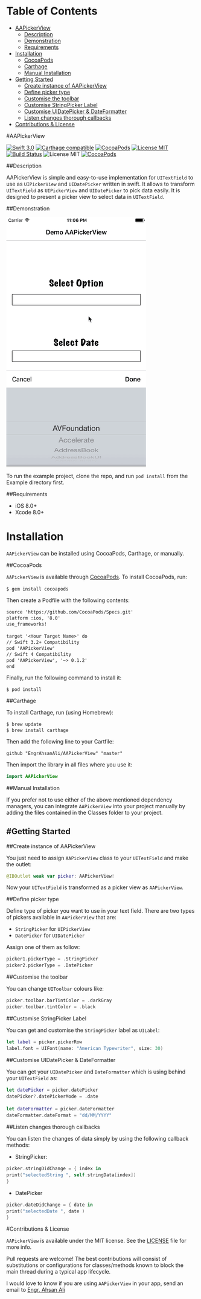 # Table of Contents

- [AAPickerView](#section-id-4)
  - [Description](#section-id-10)
  - [Demonstration](#section-id-16)
  - [Requirements](#section-id-26)
- [Installation](#section-id-32)
  - [CocoaPods](#section-id-37)
  - [Carthage](#section-id-63)
  - [Manual Installation](#section-id-82)
- [Getting Started](#section-id-87)
  - [Create instance of AAPickerView](#section-id-90)
  - [Define picker type](#section-id-104)
  - [Customise the toolbar](#section-id-112)
  - [Customise StringPicker Label](#section-id-132)
  - [Customise UIDatePicker & DateFormatter](#section-id-150)
  - [Listen changes thorough callbacks](#section-id-151)
- [Contributions & License](#section-id-156)


<div id='section-id-4'/>

#AAPickerView

[![Swift 3.0](https://img.shields.io/badge/Swift-3.0-orange.svg?style=flat)](https://developer.apple.com/swift/) [![Carthage compatible](https://img.shields.io/badge/Carthage-compatible-4BC51D.svg?style=flat)](https://github.com/Carthage/Carthage) [![CocoaPods](https://img.shields.io/cocoapods/v/AAPickerView.svg)](http://cocoadocs.org/docsets/AAPickerView) [![License MIT](https://img.shields.io/badge/License-MIT-blue.svg?style=flat)](https://github.com/Carthage/Carthage) [![Build Status](https://travis-ci.org/EngrAhsanAli/AAPickerView.svg?branch=master)](https://travis-ci.org/EngrAhsanAli/AAPickerView) 
![License MIT](https://img.shields.io/github/license/mashape/apistatus.svg) [![CocoaPods](https://img.shields.io/cocoapods/p/AAPickerView.svg)]()


<div id='section-id-10'/>

##Description


AAPickerView is simple and easy-to-use implementation for `UITextField` to use as `UIPickerView` and `UIDatePicker` written in swift. It allows to transform `UITextField` as `UIPickerView` and `UIDatePicker` to pick data easily. It is designed to present a picker view to select data in `UITextField`.


<div id='section-id-16'/>

##Demonstration



![](https://github.com/EngrAhsanAli/AAPickerView/blob/master/Screenshots/demo.gif)


To run the example project, clone the repo, and run `pod install` from the Example directory first.


<div id='section-id-26'/>

##Requirements

- iOS 8.0+
- Xcode 8.0+


<div id='section-id-32'/>

# Installation

`AAPickerView` can be installed using CocoaPods, Carthage, or manually.


<div id='section-id-37'/>

##CocoaPods

`AAPickerView` is available through [CocoaPods](http://cocoapods.org). To install CocoaPods, run:

`$ gem install cocoapods`

Then create a Podfile with the following contents:

```
source 'https://github.com/CocoaPods/Specs.git'
platform :ios, '8.0'
use_frameworks!

target '<Your Target Name>' do
// Swift 3.2+ Compatibility
pod 'AAPickerView'
// Swift 4 Compatibility
pod 'AAPickerView', '~> 0.1.2'
end

```

Finally, run the following command to install it:
```
$ pod install
```



<div id='section-id-63'/>

##Carthage

To install Carthage, run (using Homebrew):
```
$ brew update
$ brew install carthage
```
Then add the following line to your Cartfile:

```
github "EngrAhsanAli/AAPickerView" "master"
```

Then import the library in all files where you use it:
```swift
import AAPickerView
```


<div id='section-id-82'/>

##Manual Installation

If you prefer not to use either of the above mentioned dependency managers, you can integrate `AAPickerView` into your project manually by adding the files contained in the Classes folder to your project.


<div id='section-id-87'/>

#Getting Started
----------

<div id='section-id-90'/>

##Create instance of AAPickerView

You just need to assign `AAPickerView` class to your `UITextField` and make the outlet:
```swift
@IBOutlet weak var picker: AAPickerView!
```

Now your `UITextField` is transformed as a picker view as `AAPickerView`.


<div id='section-id-104'/>

##Define picker type

Define type of picker you want to use in your text field. There are two types of pickers available in `AAPickerView` that are:

- `StringPicker` for `UIPickerView`
- `DatePicker` for `UIDatePicker`

Assign one of them as follow:

```swift
picker1.pickerType = .StringPicker
picker2.pickerType = .DatePicker
```

<div id='section-id-112'/>

##Customise the toolbar

You can change `UIToolbar` colours like:
```swift
picker.toolbar.barTintColor = .darkGray
picker.toolbar.tintColor = .black
```

<div id='section-id-132'/>

##Customise StringPicker Label

You can get and customise the `StringPicker` label as `UILabel`:
```swift
let label = picker.pickerRow
label.font = UIFont(name: "American Typewriter", size: 30)
```

<div id='section-id-150'/>

##Customise UIDatePicker & DateFormatter

You can get your `UIDatePicker` and `DateFormatter` which is using behind your `UITextField` as:
```swift
let datePicker = picker.datePicker
datePicker?.datePickerMode = .date

let dateFormatter = picker.dateFormatter
dateFormatter.dateFormat = "dd/MM/YYYY" 
```


<div id='section-id-151'/>

##Listen changes thorough callbacks

You can listen the changes of data simply by using the following callback methods:

- StringPicker:
```swift
picker.stringDidChange = { index in
print("selectedString ", self.stringData[index])
}
```

- DatePicker
```swift
picker.dateDidChange = { date in
print("selectedDate ", date )
}
```


<div id='section-id-156'/>

#Contributions & License

`AAPickerView` is available under the MIT license. See the [LICENSE](./LICENSE) file for more info.

Pull requests are welcome! The best contributions will consist of substitutions or configurations for classes/methods known to block the main thread during a typical app lifecycle.

I would love to know if you are using `AAPickerView` in your app, send an email to [Engr. Ahsan Ali](mailto:hafiz.m.ahsan.ali@gmail.com)

